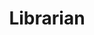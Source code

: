 ---
title: Librarian
description:
category: NSFW
price: 50
images: 
    - /assets/img/available/librarian.jpg
---